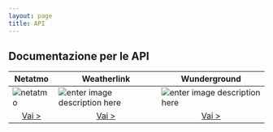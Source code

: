 ```yaml
---
layout: page
title: API
---
```


## Documentazione per le API
|  Netatmo | Weatherlink | Wunderground |
|---|---|---|
|![netatmo](https://i.ibb.co/KyP3MBW/netatmo.png) | ![enter image description here](https://i.ibb.co/QkkPhjK/weatherlink.png) | ![enter image description here](https://i.ibb.co/TL319K4/wunderground.png) |
| <center>[Vai >](/api/netatmo) </center> | <center>[Vai >](/api/weatherlinkapi) </center>| <center>[Vai >](/api/wunderground) </center>|

